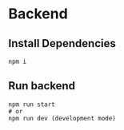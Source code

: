 # Backend

## Install Dependencies
```shell
npm i
```

## Run backend
```shell
npm run start
# or
npm run dev (development mode)
```